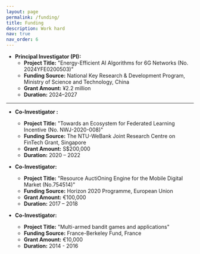```yaml
---
layout: page
permalink: /funding/
title: Funding
description: Work hard
nav: true
nav_order: 6
---
```



- **Principal Investigator (PI):**  
  - **Project Title:** "Energy-Efficient AI Algorithms for 6G Networks (No. 2024YFE0200503)"  
  - **Funding Source:** National Key Research & Development Program, Ministry of Science and Technology, China  
  - **Grant Amount:** ¥2.2 million  
  - **Duration:** 2024–2027  

---
 
- **Co-Investigator :**  
  - **Project Title:** "Towards an Ecosystem for Federated Learning Incentive (No. NWJ-2020-008)"  
  - **Funding Source:** The NTU-WeBank Joint Research Centre on FinTech Grant, Singapore  
  - **Grant Amount:** S$200,000  
  - **Duration:** 2020 – 2022


- **Co-Investigator:**  
  - **Project Title:** "Resource AuctiOning Engine for the Mobile Digital Market (No.754514)"  
  - **Funding Source:** Horizon 2020 Programme, European Union  
  - **Grant Amount:** €100,000  
  - **Duration:** 2017 – 2018

 
- **Co-Investigator:**  
  - **Project Title:** "Multi-armed bandit games and applications"
  - **Funding Source:** France-Berkeley Fund, France  
  - **Grant Amount:** €10,000  
  - **Duration:** 2014 - 2016
 
